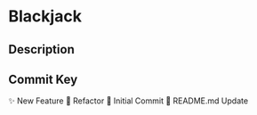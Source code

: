 # Blackjack
## Description
## Commit Key
✨ New Feature
🔨 Refactor
🎉 Initial Commit
📝 README.md Update
